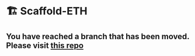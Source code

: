# 🏗 Scaffold-ETH

## You have reached a branch that has been moved. Please visit [this repo](https://github.com/scaffold-eth/scaffold-eth-examples/tree/xnft)
